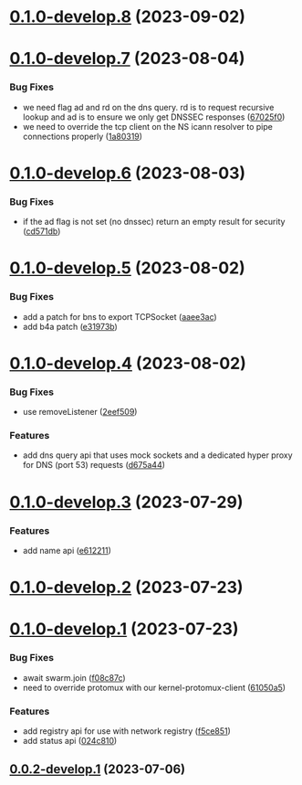 # [0.1.0-develop.8](https://git.lumeweb.com/LumeWeb/kernel-handshake-node/compare/v0.1.0-develop.7...v0.1.0-develop.8) (2023-09-02)

# [0.1.0-develop.7](https://git.lumeweb.com/LumeWeb/kernel-handshake-node/compare/v0.1.0-develop.6...v0.1.0-develop.7) (2023-08-04)


### Bug Fixes

* we need flag ad and rd on the dns query. rd is to request recursive lookup and ad is to ensure we only get DNSSEC responses ([67025f0](https://git.lumeweb.com/LumeWeb/kernel-handshake-node/commit/67025f0f687fe566a3751e52d3cd11441dcd93a9))
* we need to override the tcp client on the NS icann resolver to pipe connections properly ([1a80319](https://git.lumeweb.com/LumeWeb/kernel-handshake-node/commit/1a803193e6b6b18b1433360c2e26118ef8011094))

# [0.1.0-develop.6](https://git.lumeweb.com/LumeWeb/kernel-handshake-node/compare/v0.1.0-develop.5...v0.1.0-develop.6) (2023-08-03)


### Bug Fixes

* if the ad flag is not set (no dnssec) return an empty result for security ([cd571db](https://git.lumeweb.com/LumeWeb/kernel-handshake-node/commit/cd571dbceb440be25e697c05d1186ed3675163a8))

# [0.1.0-develop.5](https://git.lumeweb.com/LumeWeb/kernel-handshake-node/compare/v0.1.0-develop.4...v0.1.0-develop.5) (2023-08-02)


### Bug Fixes

* add a patch for bns to export TCPSocket ([aaee3ac](https://git.lumeweb.com/LumeWeb/kernel-handshake-node/commit/aaee3acb929089472ca82215cda0ebb39bb00780))
* add b4a patch ([e31973b](https://git.lumeweb.com/LumeWeb/kernel-handshake-node/commit/e31973be7056efcacdfa32f82f068b3075bbe5cb))

# [0.1.0-develop.4](https://git.lumeweb.com/LumeWeb/kernel-handshake-node/compare/v0.1.0-develop.3...v0.1.0-develop.4) (2023-08-02)


### Bug Fixes

* use removeListener ([2eef509](https://git.lumeweb.com/LumeWeb/kernel-handshake-node/commit/2eef5099c8277624e88b9a310aed14adf78e4b3f))


### Features

* add dns query api that uses mock sockets and a dedicated hyper proxy for DNS (port 53) requests ([d675a44](https://git.lumeweb.com/LumeWeb/kernel-handshake-node/commit/d675a44b4e77a1c0aa2210f5bea3d538476f63ac))

# [0.1.0-develop.3](https://git.lumeweb.com/LumeWeb/kernel-handshake-node/compare/v0.1.0-develop.2...v0.1.0-develop.3) (2023-07-29)


### Features

* add name api ([e612211](https://git.lumeweb.com/LumeWeb/kernel-handshake-node/commit/e6122110c5e9d42773aeb57e0bfee2cee0e6febf))

# [0.1.0-develop.2](https://git.lumeweb.com/LumeWeb/kernel-handshake-node/compare/v0.1.0-develop.1...v0.1.0-develop.2) (2023-07-23)

# [0.1.0-develop.1](https://git.lumeweb.com/LumeWeb/kernel-handshake-node/compare/v0.0.2-develop.1...v0.1.0-develop.1) (2023-07-23)


### Bug Fixes

* await swarm.join ([f08c87c](https://git.lumeweb.com/LumeWeb/kernel-handshake-node/commit/f08c87c1845b7561c9aea1f7c21cf1f5528f92b7))
* need to override protomux with our kernel-protomux-client ([61050a5](https://git.lumeweb.com/LumeWeb/kernel-handshake-node/commit/61050a5a054686c65a4e1e58035e39b6e37c25d6))


### Features

* add registry api for use with network registry ([f5ce851](https://git.lumeweb.com/LumeWeb/kernel-handshake-node/commit/f5ce8518bb5261fbf25d5281c9f31ead99d735fd))
* add status api ([024c810](https://git.lumeweb.com/LumeWeb/kernel-handshake-node/commit/024c810edf8a9f57693d89d44c785306d3edee89))

## [0.0.2-develop.1](https://git.lumeweb.com/LumeWeb/kernel-handshake-node/compare/v0.0.1...v0.0.2-develop.1) (2023-07-06)
